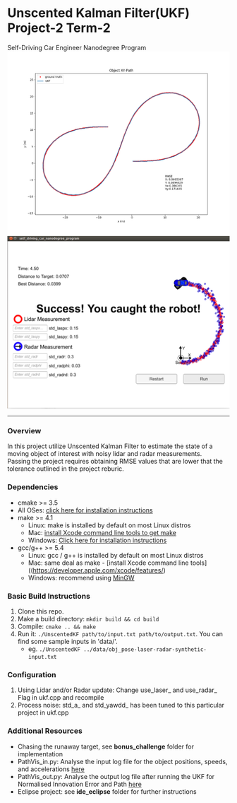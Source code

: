 # **Unscented Kalman Filter(UKF) Project-2 Term-2**
Self-Driving Car Engineer Nanodegree Program
![alt text][image0]
![alt text][image1]

[//]: # (Image References)
[image0]: ./Docs/ukf_xy.png "xy result"
[image1]: ./Docs/RunAwayRobot.png "Runaway Robot"
[source1]: ./data/PathVis_in.py "log input check"
[source2]: ./data/PathVis_out.py "log output check"

---

### Overview ###
In this project utilize Unscented Kalman Filter to estimate the state of a moving object of interest with noisy lidar and radar measurements.   
Passing the project requires obtaining RMSE values that are lower that the tolerance outlined in the project reburic. 


### Dependencies ###

* cmake >= 3.5
 * All OSes: [click here for installation instructions](https://cmake.org/install/)
* make >= 4.1
  * Linux: make is installed by default on most Linux distros
  * Mac: [install Xcode command line tools to get make](https://developer.apple.com/xcode/features/)
  * Windows: [Click here for installation instructions](http://gnuwin32.sourceforge.net/packages/make.htm)
* gcc/g++ >= 5.4
  * Linux: gcc / g++ is installed by default on most Linux distros
  * Mac: same deal as make - [install Xcode command line tools]((https://developer.apple.com/xcode/features/)
  * Windows: recommend using [MinGW](http://www.mingw.org/)

### Basic Build Instructions ###

1. Clone this repo.
2. Make a build directory: `mkdir build && cd build`
3. Compile: `cmake .. && make`
4. Run it: `./UnscentedKF path/to/input.txt path/to/output.txt`. You can find
   some sample inputs in 'data/'.
    - eg. `./UnscentedKF ../data/obj_pose-laser-radar-synthetic-input.txt`

### Configuration ###
1. Using Lidar and/or Radar update: Change use_laser_ and use_radar_ Flag in ukf.cpp and recompile
2. Process noise: std_a_ and std_yawdd_ has been tuned to this particular project in ukf.cpp 


### Additional Resources ###
* Chasing the runaway target, see **bonus_challenge** folder for implementation  
* PathVis_in.py: Analyse the input log file for the object positions, speeds, and accelerations [here][source1]  
* PathVis_out.py: Analyse the output log file after running the UKF for Normalised Innovation Error and Path [here][source2]  
* Eclipse project: see **ide_eclipse** folder for further instructions  



